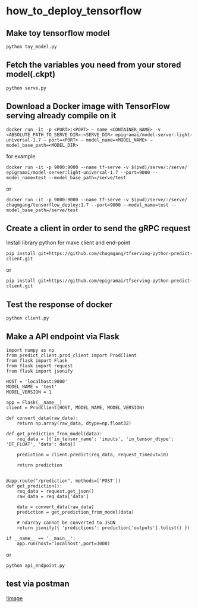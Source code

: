 # how_to_deploy_tensorflow


## Make toy tensorflow model

```
python toy_model.py
```

## Fetch the variables you need from your stored model(.ckpt)

```
python serve.py
```

## Download a Docker image with TensorFlow serving already compile on it

```
docker run -it -p <PORT>:<PORT> — name <CONTAINER_NAME> -v <ABSOLUTE_PATH_TO_SERVE_DIR>:<SERVE_DIR> epigramai/model-server:light-universal-1.7 — port=<PORT> — model_name=<MODEL_NAME> — model_base_path=<MODEL_DIR>
```

for example


```
docker run -it -p 9000:9000 --name tf-serve -v $(pwd)/serve/:/serve/ epigramai/model-server:light-universal-1.7 --port=9000 --model_name=test --model_base_path=/serve/test
```

or

```
docker run -it -p 9000:9000 --name tf-serve -v $(pwd)/serve/:/serve/ chagmgang/tensorflow_deploy:1.7 --port=9000 --model_name=test --model_base_path=/serve/test
```

## Create a client in order to send the gRPC request

Install library python for make client and end-point

```
pip install git+https://github.com/chagmgang/tfserving-python-predict-client.git
```

or

```
pip install git+https://github.com/epigramai/tfserving-python-predict-client.git
```
## Test the response of docker

```
python client.py
```

## Make a API endpoint via Flask

```
import numpy as np
from predict_client.prod_client import ProdClient
from flask import Flask
from flask import request
from flask import jsonify

HOST = 'localhost:9000'
MODEL_NAME = 'test'
MODEL_VERSION = 1

app = Flask(__name__)
client = ProdClient(HOST, MODEL_NAME, MODEL_VERSION)

def convert_data(raw_data):
    return np.array(raw_data, dtype=np.float32)

def get_prediction_from_model(data):
    req_data = [{'in_tensor_name': 'inputs', 'in_tensor_dtype': 'DT_FLOAT', 'data': data}]

    prediction = client.predict(req_data, request_timeout=10)

    return prediction


@app.route("/prediction", methods=['POST'])
def get_prediction():
    req_data = request.get_json()
    raw_data = req_data['data']

    data = convert_data(raw_data)
    prediction = get_prediction_from_model(data)

    # ndarray cannot be converted to JSON
    return jsonify({ 'predictions': prediction['outputs'].tolist() })

if __name__ == '__main__':
    app.run(host='localhost',port=3000)
```
or
```
python api_endpoint.py
```

## test via postman
[!image](./src/1_OxCFwpBMGspD_AwEuaZwxQ.png)
